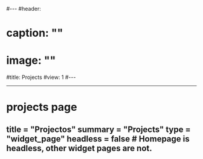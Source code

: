 #---
#header:
#  caption: ""
#  image: ""
#title: Projects
#view: 1
#---

---
# projects page
title = "Projectos"
summary = "Projects"
type = "widget_page"
headless = false  # Homepage is headless, other widget pages are not.
---
